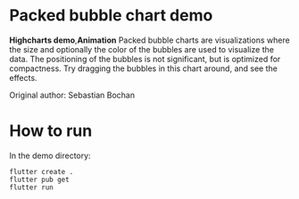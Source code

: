 # Packed bubble chart demo

**Highcharts demo**,**Animation**
Packed bubble charts are visualizations where the size and optionally
        the color of the bubbles are used to visualize the data. The positioning
        of the bubbles is not significant, but is optimized for compactness.
        Try dragging the bubbles in this chart around, and see the effects.

Original author: Sebastian Bochan

# How to run

In the demo directory:

```
flutter create .
flutter pub get
flutter run
```

